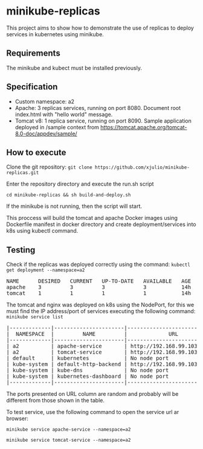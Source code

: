 # minikube-replicas
This project aims to show how to demonstrate the use of replicas to deploy services in kubernetes using minikube.

## Requirements
The minikube and kubect must be installed previously.

## Specification
- Custom namespace: a2
- Apache: 3 replicas services, running on port 8080. Document root index.html with "hello world" message.
- Tomcat v8: 1 replica service, running on port 8090. Sample application deployed in /sample context from https://tomcat.apache.org/tomcat-8.0-doc/appdev/sample/

## How to execute
Clone the git repository:
`
git clone https://github.com/xjulio/minikube-replicas.git
`

Enter the repository directory and execute the run.sh script

`
cd minikube-replicas && sh build-and-deploy.sh
`

If the minikube is not running, then the script will start.

This proccess will build the tomcat and apache Docker images using Dockerfile manifest in docker directory and create deployment/services into k8s using kubectl command.

## Testing
Check if the replicas was deployed correctly using the command:
`
kubectl get deployment --namespace=a2
`
<pre>
NAME      DESIRED   CURRENT   UP-TO-DATE   AVAILABLE   AGE
apache    3         3         3            3           14h
tomcat    1         1         1            1           14h
</pre>

The tomcat and nginx was deployed on k8s using the NodePort, for this we must find the IP address/port of services executing the following command:
`
minikube service list
`

<pre>
|-------------|----------------------|-----------------------------|
|  NAMESPACE  |         NAME         |             URL             |
|-------------|----------------------|-----------------------------|
| a2          | apache-service       | http://192.168.99.103:30946 |
| a2          | tomcat-service       | http://192.168.99.103:30745 |
| default     | kubernetes           | No node port                |
| kube-system | default-http-backend | http://192.168.99.103:30001 |
| kube-system | kube-dns             | No node port                |
| kube-system | kubernetes-dashboard | No node port                |
|-------------|----------------------|-----------------------------|
</pre>

The ports presented on URL column are random and probably will be different from those shown in the table.

To test service, use the following command to open the service url ar browser:

`
minikube service apache-service --namespace=a2
`

`
minikube service tomcat-service --namespace=a2
`
